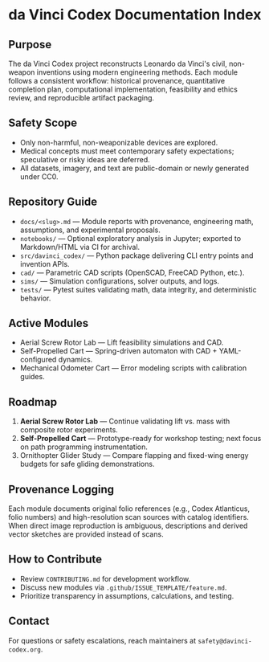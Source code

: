 # da Vinci Codex Documentation Index

## Purpose
The da Vinci Codex project reconstructs Leonardo da Vinci's civil, non-weapon inventions using modern engineering methods. Each module follows a consistent workflow: historical provenance, quantitative completion plan, computational implementation, feasibility and ethics review, and reproducible artifact packaging.

## Safety Scope
- Only non-harmful, non-weaponizable devices are explored.
- Medical concepts must meet contemporary safety expectations; speculative or risky ideas are deferred.
- All datasets, imagery, and text are public-domain or newly generated under CC0.

## Repository Guide
- `docs/<slug>.md` — Module reports with provenance, engineering math, assumptions, and experimental proposals.
- `notebooks/` — Optional exploratory analysis in Jupyter; exported to Markdown/HTML via CI for archival.
- `src/davinci_codex/` — Python package delivering CLI entry points and invention APIs.
- `cad/` — Parametric CAD scripts (OpenSCAD, FreeCAD Python, etc.).
- `sims/` — Simulation configurations, solver outputs, and logs.
- `tests/` — Pytest suites validating math, data integrity, and deterministic behavior.

## Active Modules
- Aerial Screw Rotor Lab — Lift feasibility simulations and CAD.
- Self-Propelled Cart — Spring-driven automaton with CAD + YAML-configured dynamics.
- Mechanical Odometer Cart — Error modeling scripts with calibration guides.

## Roadmap
1. **Aerial Screw Rotor Lab** — Continue validating lift vs. mass with composite rotor experiments.
2. **Self-Propelled Cart** — Prototype-ready for workshop testing; next focus on path programming instrumentation.
3. Ornithopter Glider Study — Compare flapping and fixed-wing energy budgets for safe gliding demonstrations.

## Provenance Logging
Each module documents original folio references (e.g., Codex Atlanticus, folio numbers) and high-resolution scan sources with catalog identifiers. When direct image reproduction is ambiguous, descriptions and derived vector sketches are provided instead of scans.

## How to Contribute
- Review `CONTRIBUTING.md` for development workflow.
- Discuss new modules via `.github/ISSUE_TEMPLATE/feature.md`.
- Prioritize transparency in assumptions, calculations, and testing.

## Contact
For questions or safety escalations, reach maintainers at `safety@davinci-codex.org`.

